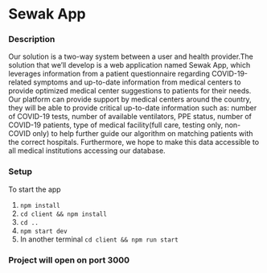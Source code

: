 # Sewak App

### Description
Our solution is a two-way system between a user and health provider.The solution that we’ll develop is a web application named Sewak App, which leverages information from a patient questionnaire regarding COVID-19-related symptoms and up-to-date information from medical centers to provide optimized medical center suggestions to patients for their needs.
Our platform can provide support by medical centers around the country, they will be able to provide critical up-to-date information such as: number of COVID-19 tests, number of available ventilators, PPE status, number of COVID-19 patients, type of medical facility(full care, testing only, non-COVID only) to help further guide our algorithm on matching patients with the correct hospitals. Furthermore, we hope to make this data accessible to all medical institutions accessing our database.


### Setup
To start the app
1. `npm install`
2. `cd client && npm install`
3. `cd ..`
4. `npm start dev`
5. In another terminal `cd client && npm run start`

### Project will open on port 3000
